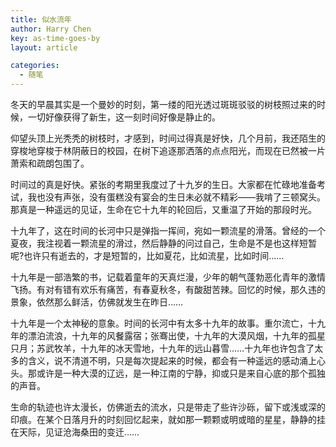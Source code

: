 ```yaml
---
title: 似水流年
author: Harry Chen
key: as-time-goes-by
layout: article

categories:
  - 随笔
---
```


  冬天的早晨其实是一个曼妙的时刻，第一缕的阳光透过斑斑驳驳的树枝照过来的时候，一切好像获得了新生，这一刻时间好像是静止的。

  仰望头顶上光秃秃的树枝时，才感到，时间过得真是好快，几个月前，我还陌生的穿梭地穿梭于林阴蔽日的校园，在树下追逐那洒落的点点阳光，而现在已然被一片萧索和疏朗包围了。

  时间过的真是好快。紧张的考期里我度过了十九岁的生日。大家都在忙碌地准备考试，我也没有声张，没有蛋糕没有宴会的生日未必就不精彩——我啃了三顿窝头。那真是一种遥远的见证，生命在它十九年的轮回后，又重温了开始的那段时光。

  十九年了，这在时间的长河中只是弹指一挥间，宛如一颗流星的滑落。曾经的一个夏夜，我注视着一颗流星的滑过，然后静静的问过自己，生命是不是也这样短暂呢?也许只有逝去的，才是短暂的，比如夏花，比如流星，比如时间……

  十九年是一部浩繁的书，记载着童年的天真烂漫，少年的朝气蓬勃恶化青年的激情飞扬。有对有错有欢乐有痛苦，有春夏秋冬，有酸甜苦辣。回忆的时候，那久违的景象，依然那么鲜活，仿佛就发生在昨日……

  十九年是一个太神秘的意象。时间的长河中有太多十九年的故事。重尔流亡，十九年的漂泊流浪，十九年的风餐露宿；张骞出使，十九年的大漠风烟，十九年的孤星只月；苏武牧羊，十九年的冰天雪地，十九年的远山暮雪……十九年也许包含了太多的含义，说不清道不明，只是每次提起来的时候，都会有一种遥远的感动涌上心头。那或许是一种大漠的辽远，是一种江南的宁静，抑或只是来自心底的那个孤独的声音。

  生命的轨迹也许太漫长，仿佛逝去的流水，只是带走了些许沙砾，留下或浅或深的印痕。在某个日落月升的时刻回忆起来，就如那一颗颗或明或暗的星星，静静的挂在天际，见证沧海桑田的变迁……
